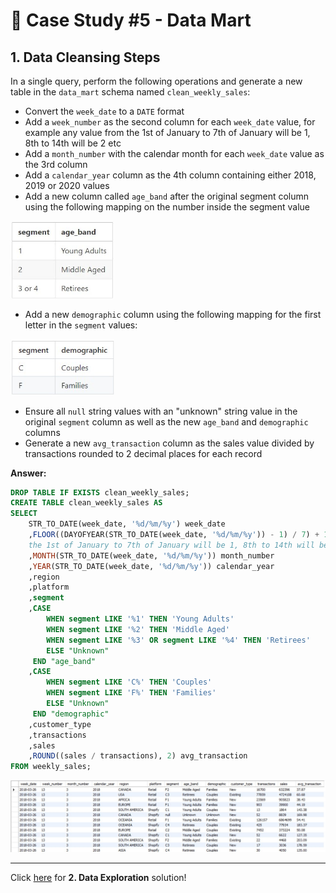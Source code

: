 # 🛒 Case Study #5 - Data Mart

## 1. Data Cleansing Steps

In a single query, perform the following operations and generate a new table in the `data_mart` schema named `clean_weekly_sales`:
- Convert the `week_date` to a `DATE` format
- Add a `week_number` as the second column for each `week_date` value, for example any value from the 1st of January to 7th of January will be 1, 8th to 14th will be 2 etc
- Add a `month_number` with the calendar month for each `week_date` value as the 3rd column
- Add a `calendar_year` column as the 4th column containing either 2018, 2019 or 2020 values
- Add a new column called `age_band` after the original segment column using the following mapping on the number inside the segment value
  
<img width="166" alt="image" src="https://github.com/Gbemiclassic/SQL-Challenge-Case-Study-5---Data-Mart/blob/main/Images/Data%20Cleaning/p1.jpg">
  
- Add a new `demographic` column using the following mapping for the first letter in the `segment` values:  

<img width="166" alt="image" src="https://github.com/Gbemiclassic/SQL-Challenge-Case-Study-5---Data-Mart/blob/main/Images/Data%20Cleaning/p2.jpg">

- Ensure all `null` string values with an "unknown" string value in the original `segment` column as well as the new `age_band` and `demographic` columns
- Generate a new `avg_transaction` column as the sales value divided by transactions rounded to 2 decimal places for each record

**Answer:**


````sql
DROP TABLE IF EXISTS clean_weekly_sales;
CREATE TABLE clean_weekly_sales AS
SELECT 
    STR_TO_DATE(week_date, '%d/%m/%y') week_date
	,FLOOR((DAYOFYEAR(STR_TO_DATE(week_date, '%d/%m/%y')) - 1) / 7) + 1  week_number /* To achieve the requirement in the question such that value from 
	the 1st of January to 7th of January will be 1, 8th to 14th will be 2 etc */
    ,MONTH(STR_TO_DATE(week_date, '%d/%m/%y')) month_number
    ,YEAR(STR_TO_DATE(week_date, '%d/%m/%y')) calendar_year
    ,region
    ,platform
    ,segment
	,CASE
		WHEN segment LIKE '%1' THEN 'Young Adults'
        WHEN segment LIKE '%2' THEN 'Middle Aged'
        WHEN segment LIKE '%3' OR segment LIKE '%4' THEN 'Retirees'
        ELSE "Unknown"
	 END "age_band"
	,CASE
		WHEN segment LIKE 'C%' THEN 'Couples'
        WHEN segment LIKE 'F%' THEN 'Families'
		ELSE "Unknown"
	 END "demographic"
    ,customer_type
    ,transactions
    ,sales
    ,ROUND((sales / transactions), 2) avg_transaction
FROM weekly_sales;
````

<img width="1148" alt="image" src="https://github.com/Gbemiclassic/SQL-Challenge-Case-Study-5---Data-Mart/blob/main/Images/Data%20Cleaning/clean_weekly_sales.jpg">

***

Click [here](https://github.com/Gbemiclassic/SQL-Challenge-Case-Study-5---Data-Mart/blob/main/2.%20Data%20Exploration.md) for **2. Data Exploration** solution!